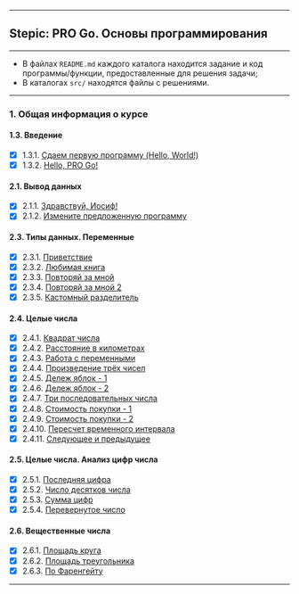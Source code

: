 ___
## Stepic: PRO Go. Основы программирования
___

* В файлах `README.md` каждого каталога находится задание и код программы/функции, предоставленные для решения задачи;
* В каталогах `src/` находятся файлы с решениями.

---
### 1. Общая информация о курсе
#### 1.3. Введение
- [x] 1.3.1. [Сдаем первую программу (Hello, World!)](https://github.com/BalamutAndrey/Stepik-Pro-Go-Basics-of-programming/tree/main/1.3.1.%20Hello%20World)
- [x] 1.3.2. [Hello, PRO Go!](https://github.com/BalamutAndrey/Stepik-Pro-Go-Basics-of-programming/tree/main/1.3.2.%20Hello%2C%20PRO%20Go)
#### 2.1. Вывод данных
- [x] 2.1.1. [Здравствуй, Иосиф!](https://github.com/BalamutAndrey/Stepik-Pro-Go-Basics-of-programming/tree/main/2.1.1.%20Hello%2C%20Iosif)
- [x] 2.1.2. [Измените предложенную программу](https://github.com/BalamutAndrey/Stepik-Pro-Go-Basics-of-programming/tree/main/2.1.2.%20Change%20the%20suggested%20program)
#### 2.3. Типы данных. Переменные
- [x] 2.3.1. [Приветствие](https://github.com/BalamutAndrey/Stepik-Pro-Go-Basics-of-programming/tree/main/2.3.1.%20Greeting)
- [x] 2.3.2. [Любимая книга](https://github.com/BalamutAndrey/Stepik-Pro-Go-Basics-of-programming/tree/main/2.3.2.%20Favorite%20book)
- [x] 2.3.3. [Повторяй за мной](https://github.com/BalamutAndrey/Stepik-Pro-Go-Basics-of-programming/tree/main/2.3.3.%20Repeat%20after%20me)
- [x] 2.3.4. [Повторяй за мной 2](https://github.com/BalamutAndrey/Stepik-Pro-Go-Basics-of-programming/tree/main/2.3.4.%20Repeat%20after%20me%202)
- [x] 2.3.5. [Кастомный разделитель](https://github.com/BalamutAndrey/Stepik-Pro-Go-Basics-of-programming/tree/main/2.3.5.%20Custom%20separator)
#### 2.4. Целые числа
- [x] 2.4.1. [Квадрат числа](https://github.com/BalamutAndrey/Stepik-Pro-Go-Basics-of-programming/tree/main/2.4.1.%20Square%20the%20number)
- [x] 2.4.2. [Расстояние в километрах](https://github.com/BalamutAndrey/Stepik-Pro-Go-Basics-of-programming/tree/main/2.4.2.%20Distance%20in%20kilometers)
- [x] 2.4.3. [Работа с переменными](https://github.com/BalamutAndrey/Stepik-Pro-Go-Basics-of-programming/tree/main/2.4.3.%20Work%20with%20Variables)
- [x] 2.4.4. [Произведение трёх чисел](https://github.com/BalamutAndrey/Stepik-Pro-Go-Basics-of-programming/tree/main/2.4.4.%20Product%20of%20three%20numbers)
- [x] 2.4.5. [Дележ яблок - 1](https://github.com/BalamutAndrey/Stepik-Pro-Go-Basics-of-programming/tree/main/2.4.5.%20Dividing%20the%20apples%20-%201)
- [x] 2.4.6. [Дележ яблок - 2](https://github.com/BalamutAndrey/Stepik-Pro-Go-Basics-of-programming/tree/main/2.4.6.%20Dividing%20the%20apples%20-%202)
- [x] 2.4.7. [Три последовательных числа](https://github.com/BalamutAndrey/Stepik-Pro-Go-Basics-of-programming/tree/main/2.4.7.%20Three%20consecutive%20numbers)
- [x] 2.4.8. [Стоимость покупки - 1](https://github.com/BalamutAndrey/Stepik-Pro-Go-Basics-of-programming/tree/main/2.4.8.%20Purchase%20price%20-%201)
- [x] 2.4.9. [Стоимость покупки - 2](https://github.com/BalamutAndrey/Stepik-Pro-Go-Basics-of-programming/tree/main/2.4.9.%20Purchase%20price%20-%202)
- [x] 2.4.10. [Пересчет временного интервала](https://github.com/BalamutAndrey/Stepik-Pro-Go-Basics-of-programming/tree/main/2.4.10.%20Recalculation%20of%20the%20time%20interval)
- [x] 2.4.11. [Следующее и предыдущее](https://github.com/BalamutAndrey/Stepik-Pro-Go-Basics-of-programming/tree/main/2.4.11.%20Next%20and%20previous)
#### 2.5. Целые числа. Анализ цифр числа
- [x] 2.5.1. [Последняя цифра](https://github.com/BalamutAndrey/Stepik-Pro-Go-Basics-of-programming/tree/main/2.5.1.%20Last%20digit)
- [x] 2.5.2. [Число десятков числа](https://github.com/BalamutAndrey/Stepik-Pro-Go-Basics-of-programming/tree/main/2.5.2.%20Tens%20number)
- [x] 2.5.3. [Сумма цифр](https://github.com/BalamutAndrey/Stepik-Pro-Go-Basics-of-programming/tree/main/2.5.3.%20Sum%20of%20digits)
- [x] 2.5.4. [Перевернутое число](https://github.com/BalamutAndrey/Stepik-Pro-Go-Basics-of-programming/tree/main/2.5.4.%20Reversed%20number)
#### 2.6. Вещественные числа
- [x] 2.6.1. [Площадь круга](https://github.com/BalamutAndrey/Stepik-Pro-Go-Basics-of-programming/tree/main/2.6.1.%20Area%20of%20​​a%20circle)
- [x] 2.6.2. [Площадь треугольника](https://github.com/BalamutAndrey/Stepik-Pro-Go-Basics-of-programming/tree/main/2.6.2.%20Area%20of%20​a%20triangle)
- [x] 2.6.3. [По Фаренгейту](https://github.com/BalamutAndrey/Stepik-Pro-Go-Basics-of-programming/tree/main/2.6.3.%20In%20Fahrenheit)
---